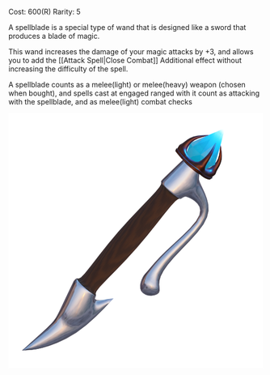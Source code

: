 Cost: 600(R)
Rarity: 5

A spellblade is a special type of wand that is designed like a sword that produces a blade of magic. 

This wand increases the damage of your magic attacks by +3, and allows you to add the [[Attack Spell|Close Combat]] Additional effect without increasing the difficulty of the spell.

A spellblade counts as a melee(light) or melee(heavy) weapon (chosen when bought), and spells cast at engaged ranged with it count as attacking with the spellblade, and as melee(light) combat checks

![Spellblade](https://github.com/CometVoid/Cataclysm/blob/main/Items/Spellblade.png)
